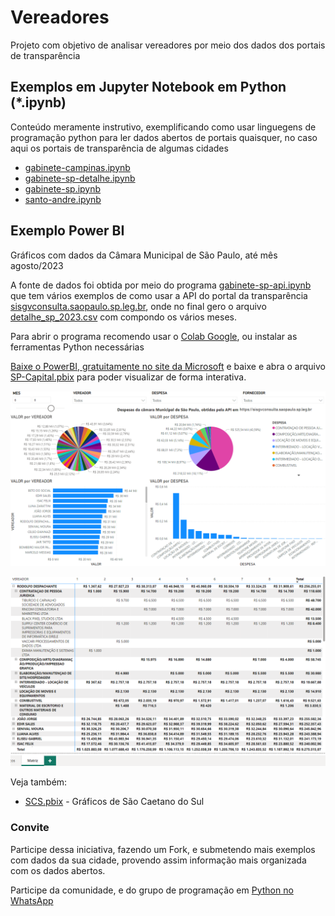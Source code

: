 # Vereadores

Projeto com objetivo de analisar vereadores por meio dos dados dos portais de transparência

## Exemplos em Jupyter Notebook em Python (*.ipynb)

Conteúdo meramente instrutivo, exemplificando como usar linguegens de programação python para ler dados abertos de portais quaisquer, no caso aqui os portais de transparência de algumas cidades

* [gabinete-campinas.ipynb](https://github.com/impactro/Vereadores/gabinete-campinas.ipynb)
* [gabinete-sp-detalhe.ipynb](https://github.com/impactro/Vereadores/gabinete-sp-detalhe.ipynb)
* [gabinete-sp.ipynb](https://github.com/impactro/Vereadores/gabinete-sp.ipynb)
* [santo-andre.ipynb](https://github.com/impactro/Vereadores/santo-andre.ipynb)

## Exemplo Power BI

Gráficos com dados da Câmara Municipal de São Paulo, até mês agosto/2023

A fonte de dados foi obtida por meio do programa [gabinete-sp-api.ipynb](https://github.com/impactro/Vereadores/gabinete-sp-api.ipynb) que tem vários exemplos de como usar a API do portal da transparência [sisgvconsulta.saopaulo.sp.leg.br](https://sisgvconsulta.saopaulo.sp.leg.br), onde no final gero o arquivo [detalhe_sp_2023.csv](detalhe_sp_2023.csv) com compondo os vários meses.

Para abrir o programa recomendo usar o [Colab Google](https://colab.google/), ou instalar as ferramentas Python necessárias

[Baixe o PowerBI, gratuitamente no site da Microsoft](https://powerbi.microsoft.com/pt-br/downloads) e baixe e abra o arquivo [SP-Capital.pbix](SP-Capital.pbix) para poder visualizar de forma interativa.

![Grafico](PBI-SP1.png)

![Matriz](PBI-SP2.png)

Veja também:

* [SCS.pbix](SCS.pbix) - Gráficos de São Caetano do Sul

### Convite

Participe dessa iniciativa, fazendo um Fork, e submetendo mais exemplos com dados da sua cidade, provendo assim informação mais organizada com os dados abertos.

Participe da comunidade, e do grupo de programação em [Python no WhatsApp](https://chat.whatsapp.com/CJRyNwXXhnQ10JUiWhdZEN)
